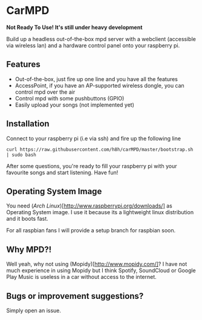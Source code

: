 CarMPD
======

**Not Ready To Use! It's still under heavy development**

Build up a headless out-of-the-box mpd server with a webclient (accessible via wireless lan) and a hardware control panel onto your raspberry pi.

Features
--------
* Out-of-the-box, just fire up one line and you have all the features
* AccessPoint, if you have an AP-supported wireless dongle, you can control mpd over the air
* Control mpd with some pushbuttons (GPIO)
* Easily upload your songs (not implemented yet)

Installation
------------
Connect to your raspberry pi (i.e via ssh) and fire up the following line
```
curl https://raw.githubusercontent.com/h8h/carMPD/master/bootstrap.sh | sudo bash
```
After some questions, you're ready to fill your raspberry pi with your favourite songs and start listening. Have fun!

Operating System Image
----------------------
You need (*Arch Linux*)[http://www.raspberrypi.org/downloads/] as Operating System image. I use it because its a lightweight linux distribution and it boots fast. 

For all raspbian fans I will provide a setup branch for raspbian soon. 

Why MPD?!
---------
Well yeah, why not using (Mopidy)[http://www.mopidy.com/]? I have not much experience in using Mopidy but I think Spotify, SoundCloud or Google Play Music is useless in a car without access to the internet.

Bugs or improvement suggestions?
--------------------------------
Simply open an issue.